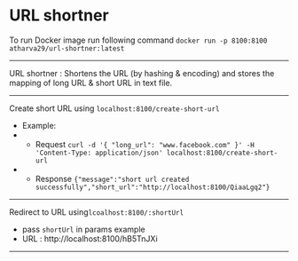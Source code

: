 # URL shortner 

To run Docker image run following command
`docker run -p 8100:8100 atharva29/url-shortner:latest`

--- 

URL shortner : Shortens the URL (by hashing & encoding) and stores the mapping of long URL & short URL in text file.

---
Create short URL using `localhost:8100/create-short-url`  
- Example: 
- - Request `curl -d '{ "long_url": "www.facebook.com" }' -H 'Content-Type: application/json' localhost:8100/create-short-url`
- - Response `{"message":"short url created successfully","short_url":"http://localhost:8100/QiaaLgq2"}`

---
Redirect to URL using`lcoalhost:8100/:shortUrl`
- pass `shortUrl` in params
example
- URL : http://localhost:8100/hB5TnJXi
---
